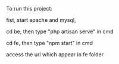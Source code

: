 To run this project:

fist, start apache and mysql,

cd be, then type "php artisan serve" in cmd

cd fe, then type "npm start" in cmd

access the url which appear in fe folder
